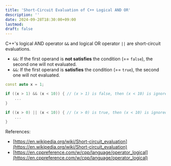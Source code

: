 ```yaml
---
title: 'Short-Circuit Evaluation of C++ Logical AND OR'
description: ''
date: 2024-09-28T18:30:00+09:00
lastmod: 
draft: false
---
```


C++'s logical AND operator ``&&`` and logical OR operator ``||`` are short-circuit evaluations.

- ``&&``: If the first operand is **not satisfies** the condition (== ``false``), the second one will not evaluated.
- ``&&``: If the first operand is **satisfies** the condition (== ``true``), the second one will not evaluated.

```cpp
const auto x = 1;

if ((x > 1) && (x < 10)) { // (x > 1) is false, then (x < 10) is ignored.
    ...
}

if ((x > 0) || (x < 10)) { // (x > 0) is true, then (x < 10) is ignored.
    ...
}

```

References:

- [https://en.wikipedia.org/wiki/Short-circuit_evaluation](https://en.wikipedia.org/wiki/Short-circuit_evaluation)
- [https://en.cppreference.com/w/cpp/language/operator_logical](https://en.cppreference.com/w/cpp/language/operator_logical)
